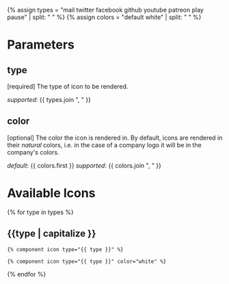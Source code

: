 {% assign types = "mail twitter facebook github youtube patreon play pause" | split: " " %}
{% assign colors = "default white" | split: " " %}

# Parameters

## type
  [required] The type of icon to be rendered.
  
  *supported*: {{ types.join ", " }}
  
## color
  [optional] The color the icon is rendered in. By default, icons are rendered in their *natural* colors, i.e. in the case of a company logo it will be in the company's colors.
  
  *default*: {{ colors.first }}
  *supported*: {{ colors.join ", " }}


# Available Icons

{% for type in types %}
## {{type | capitalize }}

```
{% component icon type="{{ type }}" %}
```

```
{% component icon type="{{ type }}" color="white" %}
```
{% endfor %}  